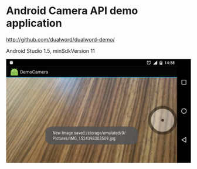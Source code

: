 # Android Camera API demo application

http://github.com/dualword/dualword-demo/

Android Studio 1.5, minSdkVersion 11

![Screenshot1](Android-Camera.png)

